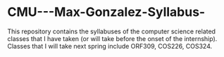 # CMU---Max-Gonzalez-Syllabus-
This repository contains the syllabuses of the computer science related classes that I have taken (or will take before the onset of the internship).
Classes that I will take next spring include ORF309, COS226, COS324.
